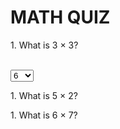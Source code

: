 # MATH QUIZ
<html>
  <body>
    <title>MATH QUIZ 1</title>
    <!-- START OF QUIZ-->
<p>1. What is 3 &times; 3?</p> 
    <br>
    <form> <select> <option> 6 </option> <option>9</option> <option>12</option> </select></form>
    <p>1. What is 5 &times; 2?</p>
    <p>1. What is 6 &times; 7?</p>
    <!-- END OF QUIZ-->
  </body>
</html>
